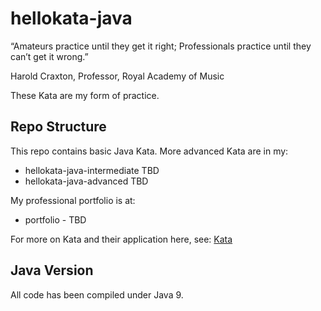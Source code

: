 # hellokata-java
“Amateurs practice until they get it right; 
Professionals practice until they can’t get it wrong.”

Harold Craxton, Professor, Royal Academy of Music

These Kata are my form of practice.

## Repo Structure
This repo contains basic Java Kata.
More advanced Kata are in my:
* hellokata-java-intermediate  TBD
* hellokata-java-advanced      TBD

My professional portfolio is at:

* portfolio - TBD

For more on Kata and their application here, see: [Kata](https://github.com/jbannick/hellokata-java/blob/master/KATA.md)
## Java Version
All code has been compiled under Java 9.
